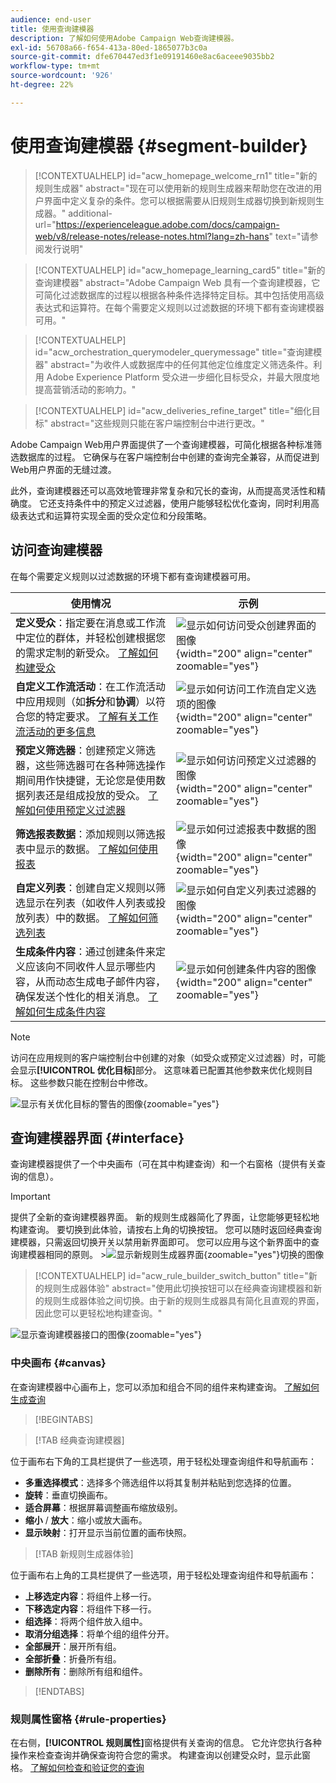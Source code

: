 ```yaml
---
audience: end-user
title: 使用查询建模器
description: 了解如何使用Adobe Campaign Web查询建模器。
exl-id: 56708a66-f654-413a-80ed-1865077b3c0a
source-git-commit: dfe670447ed3f1e09191460e8ac6aceee9035bb2
workflow-type: tm+mt
source-wordcount: '926'
ht-degree: 22%

---
```


# 使用查询建模器 {#segment-builder}

>[!CONTEXTUALHELP]
>id="acw_homepage_welcome_rn1"
>title="新的规则生成器"
>abstract="现在可以使用新的规则生成器来帮助您在改进的用户界面中定义复杂的条件。您可以根据需要从旧规则生成器切换到新规则生成器。"
>additional-url="https://experienceleague.adobe.com/docs/campaign-web/v8/release-notes/release-notes.html?lang=zh-hans" text="请参阅发行说明"

>[!CONTEXTUALHELP]
>id="acw_homepage_learning_card5"
>title="新的查询建模器"
>abstract="Adobe Campaign Web 具有一个查询建模器，它可简化过滤数据库的过程以根据各种条件选择特定目标。其中包括使用高级表达式和运算符。在每个需要定义规则以过滤数据的环境下都有查询建模器可用。"

>[!CONTEXTUALHELP]
>id="acw_orchestration_querymodeler_querymessage"
>title="查询建模器"
>abstract="为收件人或数据库中的任何其他定位维度定义筛选条件。利用 Adobe Experience Platform 受众进一步细化目标受众，并最大限度地提高营销活动的影响力。"

>[!CONTEXTUALHELP]
>id="acw_deliveries_refine_target"
>title="细化目标"
>abstract="这些规则只能在客户端控制台中进行更改。"

Adobe Campaign Web用户界面提供了一个查询建模器，可简化根据各种标准筛选数据库的过程。 它确保与在客户端控制台中创建的查询完全兼容，从而促进到Web用户界面的无缝过渡。

此外，查询建模器还可以高效地管理非常复杂和冗长的查询，从而提高灵活性和精确度。 它还支持条件中的预定义过滤器，使用户能够轻松优化查询，同时利用高级表达式和运算符实现全面的受众定位和分段策略。

## 访问查询建模器

在每个需要定义规则以过滤数据的环境下都有查询建模器可用。

| 使用情况 | 示例 |
|  ---  |  ---  |
| **定义受众**：指定要在消息或工作流中定位的群体，并轻松创建根据您的需求定制的新受众。 [了解如何构建受众](../audience/one-time-audience.md) | ![显示如何访问受众创建界面的图像](assets/access-audience.png){width="200" align="center" zoomable="yes"} |
| **自定义工作流活动**：在工作流活动中应用规则（如&#x200B;**拆分**&#x200B;和&#x200B;**协调**）以符合您的特定要求。 [了解有关工作流活动的更多信息](../workflows/activities/about-activities.md) | ![显示如何访问工作流自定义选项的图像](assets/access-workflow.png){width="200" align="center" zoomable="yes"} |
| **预定义筛选器**：创建预定义筛选器，这些筛选器可在各种筛选操作期间用作快捷键，无论您是使用数据列表还是组成投放的受众。 [了解如何使用预定义过滤器](../get-started/predefined-filters.md) | ![显示如何访问预定义过滤器的图像](assets/access-predefined-filter.png){width="200" align="center" zoomable="yes"} |
| **筛选报表数据**：添加规则以筛选报表中显示的数据。 [了解如何使用报表](../reporting/gs-reports.md) | ![显示如何过滤报表中数据的图像](assets/access-reports.png){width="200" align="center" zoomable="yes"} |
| **自定义列表**：创建自定义规则以筛选显示在列表（如收件人列表或投放列表）中的数据。 [了解如何筛选列表](../get-started/list-filters.md#list-built-in-filters) | ![显示如何自定义列表过滤器的图像](assets/access-lists.png){width="200" align="center" zoomable="yes"} |
| **生成条件内容**：通过创建条件来定义应该向不同收件人显示哪些内容，从而动态生成电子邮件内容，确保发送个性化的相关消息。 [了解如何生成条件内容](../personalization/conditions.md) | ![显示如何创建条件内容的图像](assets/conditional-content.png){width="200" align="center" zoomable="yes"} |

>[!NOTE]
>
>访问在应用规则的客户端控制台中创建的对象（如受众或预定义过滤器）时，可能会显示&#x200B;**[!UICONTROL 优化目标]**&#x200B;部分。 这意味着已配置其他参数来优化规则目标。 这些参数只能在控制台中修改。
>
>![显示有关优化目标的警告的图像](assets/target-warning.png){zoomable="yes"}

## 查询建模器界面 {#interface}

查询建模器提供了一个中央画布（可在其中构建查询）和一个右窗格（提供有关查询的信息）。

>[!IMPORTANT]
>
>提供了全新的查询建模器界面。 新的规则生成器简化了界面，让您能够更轻松地构建查询。 要切换到此体验，请按右上角的切换按钮。 您可以随时返回经典查询建模器，只需返回切换开关以禁用新界面即可。 您可以应用与这个新界面中的查询建模器相同的原则。
>&#x200B;>![显示新规则生成器界面](assets/query-modeler-toggle.png){zoomable="yes"}切换的图像


>[!CONTEXTUALHELP]
>id="acw_rule_builder_switch_button"
>title="新的规则生成器体验"
>abstract="使用此切换按钮可以在经典查询建模器和新的规则生成器体验之间切换。由于新的规则生成器具有简化且直观的界面，因此您可以更轻松地构建查询。"

![显示查询建模器接口的图像](assets/query-interface.png){zoomable="yes"}

### 中央画布 {#canvas}

在查询建模器中心画布上，您可以添加和组合不同的组件来构建查询。 [了解如何生成查询](build-query.md)

>[!BEGINTABS]

>[!TAB 经典查询建模器]

位于画布右下角的工具栏提供了一些选项，用于轻松处理查询组件和导航画布：

* **多重选择模式**：选择多个筛选组件以将其复制并粘贴到您选择的位置。
* **旋转**：垂直切换画布。
* **适合屏幕**：根据屏幕调整画布缩放级别。
* **缩小** / **放大**：缩小或放大画布。
* **显示映射**：打开显示当前位置的画布快照。

>[!TAB 新规则生成器体验]

位于画布右上角的工具栏提供了一些选项，用于轻松处理查询组件和导航画布：

* **上移选定内容**：将组件上移一行。
* **下移选定内容**：将组件下移一行。
* **组选择**：将两个组件放入组中。
* **取消分组选择**：将单个组的组件分开。
* **全部展开**：展开所有组。
* **全部折叠**：折叠所有组。
* **删除所有**：删除所有组和组件。

>[!ENDTABS]

### 规则属性窗格 {#rule-properties}

在右侧，**[!UICONTROL 规则属性]**&#x200B;窗格提供有关查询的信息。 它允许您执行各种操作来检查查询并确保查询符合您的需求。 构建查询以创建受众时，显示此窗格。 [了解如何检查和验证您的查询](build-query.md#check-and-validate-your-query)
